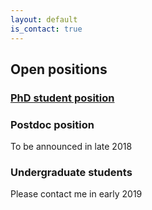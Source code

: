 ```yaml
---
layout: default
is_contact: true
---
```


## Open positions

### [PhD student position](phd)

### Postdoc position

To be announced in late 2018


### Undergraduate students

Please contact me in early 2019
